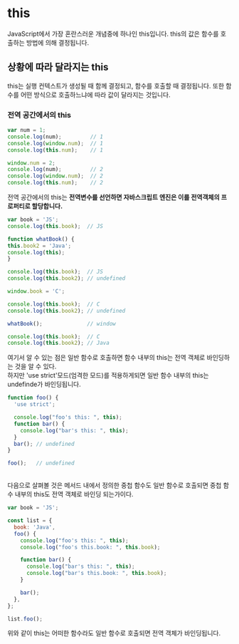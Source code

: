 # this

JavaScript에서 가장 혼란스러운 개념중에 하나인 this입니다. this의 값은 함수를 호출하는 방법에 의해 결정됩니다.<br>

## 상황에 따라 달라지는 this

this는 실행 컨텍스트가 생성될 때 함께 결정되고, 함수를 호출할 때 결정됩니다. 또한 함수를 어떤 방식으로 호출하느냐에 따라 값이 달라지는 것입니다.

### 전역 공간에서의 this

``` js
var num = 1;
console.log(num);         // 1
console.log(window.num);  // 1
console.log(this.num);    // 1

window.num = 2;
console.log(num);         // 2
console.log(window.num);  // 2
console.log(this.num);    // 2
```
전역 공간에서의 this는 **전역변수를 선언하면 자바스크립트 엔진은 이를 전역객체의 프로퍼티로 할당합니다.**<br>

```js
var book = 'JS';
console.log(this.book);  // JS

function whatBook() {
this.book2 = 'Java';
console.log(this);
}

console.log(this.book);  // JS
console.log(this.book2); // undefined

window.book = 'C';

console.log(this.book);  // C
console.log(this.book2); // undefined

whatBook();              // window

console.log(this.book);  // C
console.log(this.book2); // Java
```
여기서 알 수 있는 점은 일반 함수로 호출하면 함수 내부의 this는 전역 객체로 바인딩하는 것을 알 수 있다.<br>
하지만 'use strict'모드(엄격한 모드)를 적용하게되면 일반 함수 내부의 this는 undefinde가 바인딩됩니다.

```js
function foo() {
  'use strict';

  console.log("foo's this: ", this);
  function bar() {
    console.log("bar's this: ", this);
  }
  bar(); // undefined
}

foo();   // undefined
```
<br>
다음으로 살펴볼 것은 메서드 내에서 정의한 중첩 함수도 일반 함수로 호출되면 중첩 함수 내부의 this도 전역 객체로 바인딩 되는가이다.

```js
var book = 'JS';

const list = {
  book: 'Java',
  foo() {
    console.log("foo's this: ", this);
    console.log("foo's this.book: ", this.book);

    function bar() {
      console.log("bar's this: ", this);
      console.log("bar's this.book: ", this.book);
    }

    bar();
  },
};

list.foo();
```
위와 같이 this는 어떠한 함수라도 일반 함수로 호출되면 전역 객체가 바인딩됩니다.
